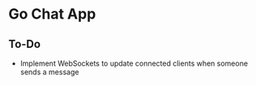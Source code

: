 # Go Chat App

## To-Do

- Implement WebSockets to update connected clients when someone sends a message